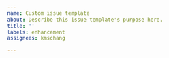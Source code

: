 ```yaml
---
name: Custom issue template
about: Describe this issue template's purpose here.
title: ''
labels: enhancement
assignees: kmschang

---
```



